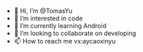 - 👋 Hi, I’m @TomasYu
- 👀 I’m interested in code
- 🌱 I’m currently learning Android
- 💞️ I’m looking to collaborate on developing
- 📫 How to reach me vx:aycaoxinyu

<!---
TomasYu/TomasYu is a ✨ special ✨ repository because its `README.md` (this file) appears on your GitHub profile.
You can click the Preview link to take a look at your changes.
--->
